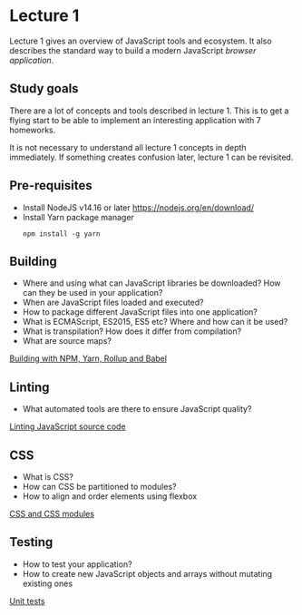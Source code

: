 # Lecture 1

Lecture 1 gives an overview of JavaScript tools and ecosystem. It also
describes the standard way to build a modern JavaScript _browser application_.

## Study goals

There are a lot of concepts and tools described in lecture 1. This is to get a
flying start to be able to implement an interesting application with 7
homeworks.

It is not necessary to understand all lecture 1 concepts in depth immediately.
If something creates confusion later, lecture 1 can be revisited.

## Pre-requisites

- Install NodeJS v14.16 or later https://nodejs.org/en/download/
- Install Yarn package manager
  ```shell
  npm install -g yarn
  ```

## Building

- Where and using what can JavaScript libraries be downloaded? How can they be used in your application?
- When are JavaScript files loaded and executed?
- How to package different JavaScript files into one application?
- What is ECMAScript, ES2015, ES5 etc? Where and how can it be used?
- What is transpilation? How does it differ from compilation?
- What are source maps?

[Building with NPM, Yarn, Rollup and Babel](./building.md)

## Linting

- What automated tools are there to ensure JavaScript quality?

[Linting JavaScript source code](./linting.md)

## CSS

- What is CSS?
- How can CSS be partitioned to modules?
- How to align and order elements using flexbox

[CSS and CSS modules](./css_modules.md)

## Testing

- How to test your application?
- How to create new JavaScript objects and arrays without mutating existing ones

[Unit tests](./unit_tests.md)
